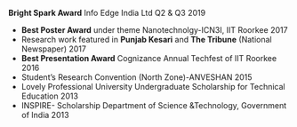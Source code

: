  **Bright Spark Award** Info Edge India Ltd Q2 & Q3 2019
- **Best Poster Award** under theme Nanotechnolgy-ICN3I, IIT Roorkee 2017
- Research work featured in **Punjab Kesari** and **The Tribune** (National Newspaper) 2017
- **Best Presentation Award** Cognizance Annual Techfest of IIT Roorkee 2016
- Student’s Research Convention (North Zone)-ANVESHAN 2015
- Lovely Professional University Undergraduate Scholarship for Technical Education 2013
- INSPIRE- Scholarship Department of Science &Technology, Government of India 2013
